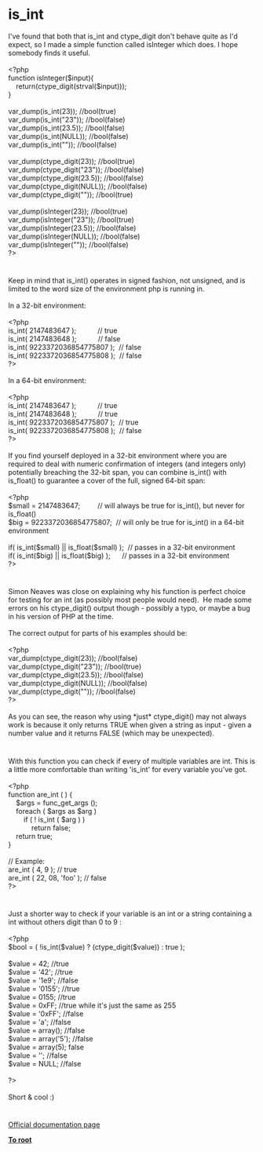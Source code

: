 # is_int




<div class="phpcode"><span class="html">
I&apos;ve found that both that is_int and ctype_digit don&apos;t behave quite as I&apos;d expect, so I made a simple function called isInteger which does. I hope somebody finds it useful.<br><br><span class="default">&lt;?php<br></span><span class="keyword">function </span><span class="default">isInteger</span><span class="keyword">(</span><span class="default">$input</span><span class="keyword">){<br>&#xA0; &#xA0; return(</span><span class="default">ctype_digit</span><span class="keyword">(</span><span class="default">strval</span><span class="keyword">(</span><span class="default">$input</span><span class="keyword">)));<br>}<br><br></span><span class="default">var_dump</span><span class="keyword">(</span><span class="default">is_int</span><span class="keyword">(</span><span class="default">23</span><span class="keyword">)); </span><span class="comment">//bool(true)<br></span><span class="default">var_dump</span><span class="keyword">(</span><span class="default">is_int</span><span class="keyword">(</span><span class="string">&quot;23&quot;</span><span class="keyword">)); </span><span class="comment">//bool(false)<br></span><span class="default">var_dump</span><span class="keyword">(</span><span class="default">is_int</span><span class="keyword">(</span><span class="default">23.5</span><span class="keyword">)); </span><span class="comment">//bool(false)<br></span><span class="default">var_dump</span><span class="keyword">(</span><span class="default">is_int</span><span class="keyword">(</span><span class="default">NULL</span><span class="keyword">)); </span><span class="comment">//bool(false)<br></span><span class="default">var_dump</span><span class="keyword">(</span><span class="default">is_int</span><span class="keyword">(</span><span class="string">&quot;&quot;</span><span class="keyword">)); </span><span class="comment">//bool(false)<br><br></span><span class="default">var_dump</span><span class="keyword">(</span><span class="default">ctype_digit</span><span class="keyword">(</span><span class="default">23</span><span class="keyword">)); </span><span class="comment">//bool(true)<br></span><span class="default">var_dump</span><span class="keyword">(</span><span class="default">ctype_digit</span><span class="keyword">(</span><span class="string">&quot;23&quot;</span><span class="keyword">)); </span><span class="comment">//bool(false)<br></span><span class="default">var_dump</span><span class="keyword">(</span><span class="default">ctype_digit</span><span class="keyword">(</span><span class="default">23.5</span><span class="keyword">)); </span><span class="comment">//bool(false)<br></span><span class="default">var_dump</span><span class="keyword">(</span><span class="default">ctype_digit</span><span class="keyword">(</span><span class="default">NULL</span><span class="keyword">)); </span><span class="comment">//bool(false)<br></span><span class="default">var_dump</span><span class="keyword">(</span><span class="default">ctype_digit</span><span class="keyword">(</span><span class="string">&quot;&quot;</span><span class="keyword">)); </span><span class="comment">//bool(true)<br><br></span><span class="default">var_dump</span><span class="keyword">(</span><span class="default">isInteger</span><span class="keyword">(</span><span class="default">23</span><span class="keyword">)); </span><span class="comment">//bool(true)<br></span><span class="default">var_dump</span><span class="keyword">(</span><span class="default">isInteger</span><span class="keyword">(</span><span class="string">&quot;23&quot;</span><span class="keyword">)); </span><span class="comment">//bool(true)<br></span><span class="default">var_dump</span><span class="keyword">(</span><span class="default">isInteger</span><span class="keyword">(</span><span class="default">23.5</span><span class="keyword">)); </span><span class="comment">//bool(false)<br></span><span class="default">var_dump</span><span class="keyword">(</span><span class="default">isInteger</span><span class="keyword">(</span><span class="default">NULL</span><span class="keyword">)); </span><span class="comment">//bool(false)<br></span><span class="default">var_dump</span><span class="keyword">(</span><span class="default">isInteger</span><span class="keyword">(</span><span class="string">&quot;&quot;</span><span class="keyword">)); </span><span class="comment">//bool(false)<br></span><span class="default">?&gt;</span>
</span>
</div>
  

#


<div class="phpcode"><span class="html">
Keep in mind that is_int() operates in signed fashion, not unsigned, and is limited to the word size of the environment php is running in.<br><br>In a 32-bit environment:<br><br><span class="default">&lt;?php<br>is_int</span><span class="keyword">( </span><span class="default">2147483647 </span><span class="keyword">);&#xA0; &#xA0; &#xA0; &#xA0; &#xA0;&#xA0; </span><span class="comment">// true<br></span><span class="default">is_int</span><span class="keyword">( </span><span class="default">2147483648 </span><span class="keyword">);&#xA0; &#xA0; &#xA0; &#xA0; &#xA0;&#xA0; </span><span class="comment">// false<br></span><span class="default">is_int</span><span class="keyword">( </span><span class="default">9223372036854775807 </span><span class="keyword">);&#xA0; </span><span class="comment">// false<br></span><span class="default">is_int</span><span class="keyword">( </span><span class="default">9223372036854775808 </span><span class="keyword">);&#xA0; </span><span class="comment">// false<br></span><span class="default">?&gt;<br></span><br>In a 64-bit environment:<br><br><span class="default">&lt;?php<br>is_int</span><span class="keyword">( </span><span class="default">2147483647 </span><span class="keyword">);&#xA0; &#xA0; &#xA0; &#xA0; &#xA0;&#xA0; </span><span class="comment">// true<br></span><span class="default">is_int</span><span class="keyword">( </span><span class="default">2147483648 </span><span class="keyword">);&#xA0; &#xA0; &#xA0; &#xA0; &#xA0;&#xA0; </span><span class="comment">// true<br></span><span class="default">is_int</span><span class="keyword">( </span><span class="default">9223372036854775807 </span><span class="keyword">);&#xA0; </span><span class="comment">// true<br></span><span class="default">is_int</span><span class="keyword">( </span><span class="default">9223372036854775808 </span><span class="keyword">);&#xA0; </span><span class="comment">// false<br></span><span class="default">?&gt;<br></span><br>If you find yourself deployed in a 32-bit environment where you are required to deal with numeric confirmation of integers (and integers only) potentially breaching the 32-bit span, you can combine is_int() with is_float() to guarantee a cover of the full, signed 64-bit span:<br><br><span class="default">&lt;?php<br>$small </span><span class="keyword">= </span><span class="default">2147483647</span><span class="keyword">;&#xA0; &#xA0; &#xA0; &#xA0;&#xA0; </span><span class="comment">// will always be true for is_int(), but never for is_float()<br></span><span class="default">$big </span><span class="keyword">= </span><span class="default">9223372036854775807</span><span class="keyword">;&#xA0; </span><span class="comment">// will only be true for is_int() in a 64-bit environment<br><br></span><span class="keyword">if( </span><span class="default">is_int</span><span class="keyword">(</span><span class="default">$small</span><span class="keyword">) || </span><span class="default">is_float</span><span class="keyword">(</span><span class="default">$small</span><span class="keyword">) );&#xA0; </span><span class="comment">// passes in a 32-bit environment<br></span><span class="keyword">if( </span><span class="default">is_int</span><span class="keyword">(</span><span class="default">$big</span><span class="keyword">) || </span><span class="default">is_float</span><span class="keyword">(</span><span class="default">$big</span><span class="keyword">) );&#xA0; &#xA0; &#xA0; </span><span class="comment">// passes in a 32-bit environment<br></span><span class="default">?&gt;</span>
</span>
</div>
  

#


<div class="phpcode"><span class="html">
Simon Neaves was close on explaining why his function is perfect choice for testing for an int (as possibly most people would need).&#xA0; He made some errors on his ctype_digit() output though - possibly a typo, or maybe a bug in his version of PHP at the time.
<br>
<br>The correct output for parts of his examples should be:
<br>
<br><span class="default">&lt;?php
<br>var_dump</span><span class="keyword">(</span><span class="default">ctype_digit</span><span class="keyword">(</span><span class="default">23</span><span class="keyword">)); </span><span class="comment">//bool(false)
<br></span><span class="default">var_dump</span><span class="keyword">(</span><span class="default">ctype_digit</span><span class="keyword">(</span><span class="string">&quot;23&quot;</span><span class="keyword">)); </span><span class="comment">//bool(true)
<br></span><span class="default">var_dump</span><span class="keyword">(</span><span class="default">ctype_digit</span><span class="keyword">(</span><span class="default">23.5</span><span class="keyword">)); </span><span class="comment">//bool(false)
<br></span><span class="default">var_dump</span><span class="keyword">(</span><span class="default">ctype_digit</span><span class="keyword">(</span><span class="default">NULL</span><span class="keyword">)); </span><span class="comment">//bool(false)
<br></span><span class="default">var_dump</span><span class="keyword">(</span><span class="default">ctype_digit</span><span class="keyword">(</span><span class="string">&quot;&quot;</span><span class="keyword">)); </span><span class="comment">//bool(false)
<br></span><span class="default">?&gt;
<br></span>
<br>As you can see, the reason why using *just* ctype_digit() may not always work is because it only returns TRUE when given a string as input - given a number value and it returns FALSE (which may be unexpected).</span>
</div>
  

#


<div class="phpcode"><span class="html">
With this function you can check if every of multiple variables are int. This is a little more comfortable than writing &apos;is_int&apos; for every variable you&apos;ve got.<br><br><span class="default">&lt;?php<br></span><span class="keyword">function </span><span class="default">are_int </span><span class="keyword">( ) {<br>&#xA0; &#xA0; </span><span class="default">$args </span><span class="keyword">= </span><span class="default">func_get_args </span><span class="keyword">();<br>&#xA0; &#xA0; foreach ( </span><span class="default">$args </span><span class="keyword">as </span><span class="default">$arg </span><span class="keyword">)<br>&#xA0; &#xA0; &#xA0; &#xA0; if ( ! </span><span class="default">is_int </span><span class="keyword">( </span><span class="default">$arg </span><span class="keyword">) )<br>&#xA0; &#xA0; &#xA0; &#xA0; &#xA0; &#xA0; return </span><span class="default">false</span><span class="keyword">;<br>&#xA0; &#xA0; return </span><span class="default">true</span><span class="keyword">;<br>}<br><br></span><span class="comment">// Example:<br></span><span class="default">are_int </span><span class="keyword">( </span><span class="default">4</span><span class="keyword">, </span><span class="default">9 </span><span class="keyword">); </span><span class="comment">// true<br></span><span class="default">are_int </span><span class="keyword">( </span><span class="default">22</span><span class="keyword">, 08, </span><span class="string">&apos;foo&apos; </span><span class="keyword">); </span><span class="comment">// false<br></span><span class="default">?&gt;</span>
</span>
</div>
  

#


<div class="phpcode"><span class="html">
Just a shorter way to check if your variable is an int or a string containing a int without others digit than 0 to 9 :<br><br><span class="default">&lt;?php <br>$bool </span><span class="keyword">= ( !</span><span class="default">is_int</span><span class="keyword">(</span><span class="default">$value</span><span class="keyword">) ? (</span><span class="default">ctype_digit</span><span class="keyword">(</span><span class="default">$value</span><span class="keyword">)) : </span><span class="default">true </span><span class="keyword">);<br><br></span><span class="default">$value </span><span class="keyword">= </span><span class="default">42</span><span class="keyword">; </span><span class="comment">//true<br></span><span class="default">$value </span><span class="keyword">= </span><span class="string">&apos;42&apos;</span><span class="keyword">; </span><span class="comment">//true<br></span><span class="default">$value </span><span class="keyword">= </span><span class="string">&apos;1e9&apos;</span><span class="keyword">; </span><span class="comment">//false<br></span><span class="default">$value </span><span class="keyword">= </span><span class="string">&apos;0155&apos;</span><span class="keyword">; </span><span class="comment">//true<br></span><span class="default">$value </span><span class="keyword">= </span><span class="default">0155</span><span class="keyword">; </span><span class="comment">//true<br></span><span class="default">$value </span><span class="keyword">= </span><span class="default">0xFF</span><span class="keyword">; </span><span class="comment">//true while it&apos;s just the same as 255<br></span><span class="default">$value </span><span class="keyword">= </span><span class="string">&apos;0xFF&apos;</span><span class="keyword">; </span><span class="comment">//false<br></span><span class="default">$value </span><span class="keyword">= </span><span class="string">&apos;a&apos;</span><span class="keyword">; </span><span class="comment">//false<br></span><span class="default">$value </span><span class="keyword">= array(); </span><span class="comment">//false<br></span><span class="default">$value </span><span class="keyword">= array(</span><span class="string">&apos;5&apos;</span><span class="keyword">); </span><span class="comment">//false<br></span><span class="default">$value </span><span class="keyword">= array(</span><span class="default">5</span><span class="keyword">); </span><span class="default">false<br>$value </span><span class="keyword">= </span><span class="string">&apos;&apos;</span><span class="keyword">; </span><span class="comment">//false<br></span><span class="default">$value </span><span class="keyword">= </span><span class="default">NULL</span><span class="keyword">; </span><span class="comment">//false<br><br></span><span class="default">?&gt;<br></span><br>Short &amp; cool :)</span>
</div>
  

#

[Official documentation page](https://www.php.net/manual/en/function.is-int.php)

**[To root](/README.md)**